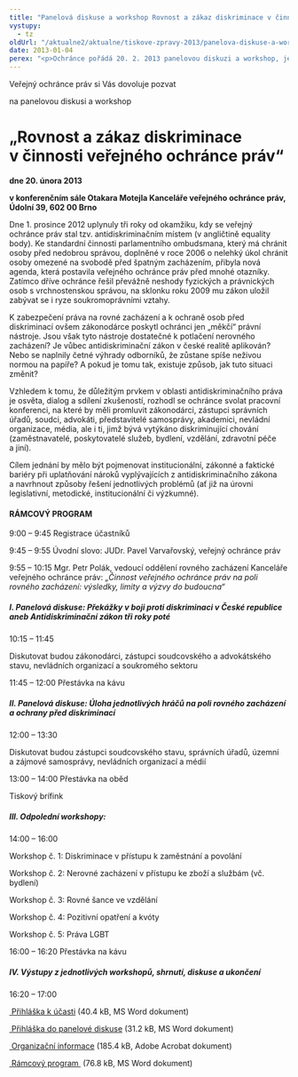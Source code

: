 ```yaml
---
title: "Panelová diskuse a workshop Rovnost a zákaz diskriminace v činnosti veřejného ochránce práv"
vystupy:
  - tz
oldUrl: "/aktualne2/aktualne/tiskove-zpravy-2013/panelova-diskuse-a-workshop-rovnost-a-zakaz-diskriminace-v-cinnosti-verejneho-ochrance-prav/"
date: 2013-01-04
perex: "<p>Ochránce pořádá 20. 2. 2013 panelovou diskuzi a workshop, jejichž cílem je zhodnotit uplatňování antidiskriminačního zákona v českém prostředí, pojmenovat faktické, institucionální a zákonné bariéry a navrhnout způsoby řešení problémů v oblasti rovného zacházení.</p>"
---
```


<!-- imported from the old website -->

<p>Veřejný ochránce práv si Vás dovoluje pozvat</p><p>na panelovou diskusi a workshop </p><h1>„Rovnost a zákaz diskriminace v činnosti veřejného ochránce práv“</h1><p><strong>dne 20. února 2013</strong></p><p><strong>v konferenčním sále Otakara Motejla Kanceláře veřejného ochránce práv, Údolní 39, 602 00 Brno</strong></p><p>Dne 1. prosince 2012 uplynuly tři roky od okamžiku, kdy se veřejný ochránce práv stal tzv. antidiskriminačním místem (v angličtině equality body). Ke standardní činnosti parlamentního ombudsmana, který má chránit osoby před nedobrou správou, doplněné v roce 2006 o nelehký úkol chránit osoby omezené na svobodě před špatným zacházením, přibyla nová agenda, která postavila veřejného ochránce práv před mnohé otazníky. Zatímco dříve ochránce řešil převážně neshody fyzických a právnických osob s vrchnostenskou správou, na sklonku roku 2009 mu zákon uložil zabývat se i ryze soukromoprávními vztahy. </p><p>K zabezpečení práva na rovné zacházení a k ochraně osob před diskriminací ovšem zákonodárce poskytl ochránci jen „měkčí“ právní nástroje. Jsou však tyto nástroje dostatečné k potlačení nerovného zacházení? Je vůbec antidiskriminační zákon v české realitě aplikován? Nebo se naplnily četné výhrady odborníků, že zůstane spíše neživou normou na papíře? A pokud je tomu tak, existuje způsob, jak tuto situaci změnit? </p><p>Vzhledem k tomu, že důležitým prvkem v oblasti antidiskriminačního práva je osvěta, dialog a sdílení zkušeností, rozhodl se ochránce svolat pracovní konferenci, na které by měli promluvit zákonodárci, zástupci správních úřadů, soudci, advokáti, představitelé samosprávy, akademici, nevládní organizace, média, ale i ti, jimž bývá vytýkáno diskriminující chování (zaměstnavatelé, poskytovatelé služeb, bydlení, vzdělání, zdravotní péče a jiní). </p><p>Cílem jednání by mělo být pojmenovat institucionální, zákonné a faktické bariéry při uplatňování nároků vyplývajících z antidiskriminačního zákona a navrhnout způsoby řešení jednotlivých problémů (ať již na úrovni legislativní, metodické, institucionální či výzkumné).</p><h4>RÁMCOVÝ PROGRAM </h4><p>9:00 – 9:45 Registrace účastníků</p><p>9:45 – 9:55 Úvodní slovo: JUDr. Pavel Varvařovský, veřejný ochránce práv</p><p>9:55 – 10:15 Mgr. Petr Polák, vedoucí oddělení rovného zacházení Kanceláře veřejného ochránce práv: <em>„Činnost veřejného ochránce práv na poli rovného zacházení: výsledky, limity a výzvy do budoucna“</em> </p><h5>I. Panelová diskuse: Překážky v boji proti diskriminaci v České republice aneb Antidiskriminační zákon tři roky poté</h5><p>10:15 – 11:45 </p><p>Diskutovat budou zákonodárci, zástupci soudcovského a advokátského stavu, nevládních organizací a soukromého sektoru </p><p>11:45 – 12:00 Přestávka na kávu</p><h5>II. Panelová diskuse: Úloha jednotlivých hráčů na poli rovného zacházení a ochrany před diskriminací</h5><p>12:00 – 13:30 </p><p>Diskutovat budou zástupci soudcovského stavu, správních úřadů, územní a zájmové samosprávy, nevládních organizací a médií </p><p>13:00 – 14:00 Přestávka na oběd</p><p>Tiskový brífink</p><h5>III. Odpolední workshopy: </h5><p>14:00 – 16:00</p><p>Workshop č. 1: Diskriminace v přístupu k zaměstnání a povolání</p><p>Workshop č. 2: Nerovné zacházení v přístupu ke zboží a službám (vč. bydlení)</p><p>Workshop č. 3: Rovné šance ve vzdělání</p><p>Workshop č. 4: Pozitivní opatření a kvóty</p><p>Workshop č. 5: Práva LGBT</p><p>16:00 – 16:20 Přestávka na kávu</p><h5>IV. Výstupy z jednotlivých workshopů, shrnutí, diskuse a ukončení </h5><p>16:20 – 17:00 </p><p></p><p><a title="Otevření do nového okna" href="/uploads-importKonference/Konference_DIS_2013/DIS-2013_Prihlaska-k-ucasti.doc" target="_blank"><img alt="" src="https://test.ochrance.cz/typo3/ext/od_linkdesc/icons/doc.gif" class="od_linkdesc_icon" /> Přihláška k účasti</a> (40.4 kB, MS Word dokument)</p><p><a title="Otevření do nového okna" href="/uploads-importKonference/Konference_DIS_2013/DIS-2013_Prihlaska-do-panelove-diskuze.doc" target="_blank"><img alt="" src="https://test.ochrance.cz/typo3/ext/od_linkdesc/icons/doc.gif" class="od_linkdesc_icon" /> Přihláška do panelové diskuse</a> (31.2 kB, MS Word dokument)</p><p><a title="Otevření do nového okna" href="/uploads-importKonference/Konference_DIS_2013/DIS-2013_Organizacni_informace.pdf" target="_blank"><img alt="" src="https://test.ochrance.cz/typo3/ext/od_linkdesc/icons/pdf.gif" class="od_linkdesc_icon" /> Organizační informace</a> (185.4 kB, Adobe Acrobat dokument)</p><p><a title="Otevření do nového okna" href="/uploads-importKonference/Konference_DIS_2013/DIS-2013_Ramcovy-program.doc" target="_blank"><img alt="" src="https://test.ochrance.cz/typo3/ext/od_linkdesc/icons/doc.gif" class="od_linkdesc_icon" /> Rámcový program </a> (76.8 kB, MS Word dokument)</p>
